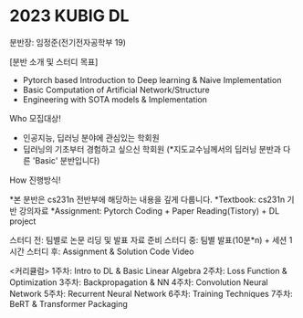 # 2023 KUBIG DL

분반장: 임정준(전기전자공학부 19)

[분반 소개 및 스터디 목표]
- Pytorch based Introduction to Deep learning & Naive Implementation
- Basic Computation of Artificial Network/Structure
- Engineering with SOTA models & Implementation

Who 모집대상!
- 인공지능, 딥러닝 분야에 관심있는 학회원
- 딥러닝의 기초부터 경험하고 싶으신 학회원
(*지도교수님께서의 딥러닝 분반과 다른 'Basic' 분반입니다)

How 진행방식!

*본 분반은 cs231n 전반부에 해당하는 내용을 깊게 다룹니다.
*Textbook: cs231n 기반 강의자료
*Assignment: Pytorch Coding + Paper Reading(Tistory) + DL project

  스터디 전: 팀별로 논문 리딩 및 발표 자료 준비
  스터디 중: 팀별 발표(10분*n) + 세션 1시간
  스터디 후: Assignment & Solution Code Video

<커리큘럼>
1주차: Intro to DL & Basic Linear Algebra
2주차: Loss Function & Optimization
3주차: Backpropagation & NN
4주차: Convolution Neural Network
5주차: Recurrent Neural Network
6주차: Training Techniques
7주차: BeRT & Transformer Packaging
